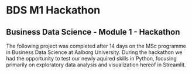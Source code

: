 # BDS M1 Hackathon

## Business Data Science - Module 1 - Hackathon

The following project was completed after 14 days on the MSc programme in Business Data Science at Aalborg University. During the hackathon we had the opportunity to test our newly aquired skills in Python, focusing primarily on exploratory data analysis and visualization hereof in Streamlit.
